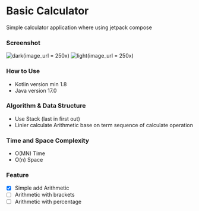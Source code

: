 # Basic Calculator

Simple calculator application where using jetpack compose

### Screenshot

![dark](https://github.com/dafinoer/basic_calculator/blob/master/screenshots/bg_dark_calculator.jpg)(image_url = 250x)
![light](https://github.com/dafinoer/basic_calculator/blob/master/screenshots/bg_light_calculator.jpg)(image_url = 250x)

### How to Use

- Kotlin version min 1.8
- Java version 17.0

### Algorithm & Data Structure

- Use Stack (last in first out)
- Linier calculate Arithmetic base on term sequence of calculate operation

### Time and Space Complexity

- O(MN) Time
- O(n) Space

### Feature

- [x] Simple add Arithmetic
- [ ] Arithmetic with brackets
- [ ] Arithmetic with percentage
